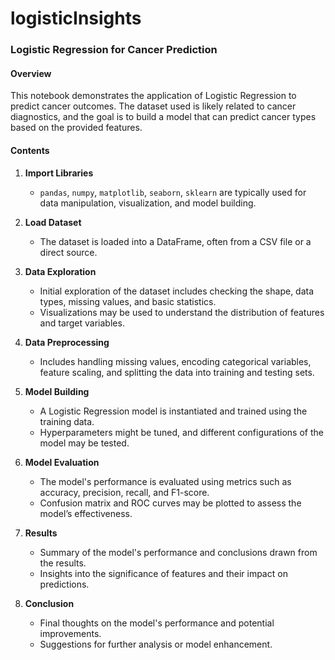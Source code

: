 # logisticInsights

### Logistic Regression for Cancer Prediction

#### Overview
This notebook demonstrates the application of Logistic Regression to predict cancer outcomes. The dataset used is likely related to cancer diagnostics, and the goal is to build a model that can predict cancer types based on the provided features.

#### Contents

1. **Import Libraries**
   - `pandas`, `numpy`, `matplotlib`, `seaborn`, `sklearn` are typically used for data manipulation, visualization, and model building.

2. **Load Dataset**
   - The dataset is loaded into a DataFrame, often from a CSV file or a direct source.

3. **Data Exploration**
   - Initial exploration of the dataset includes checking the shape, data types, missing values, and basic statistics.
   - Visualizations may be used to understand the distribution of features and target variables.

4. **Data Preprocessing**
   - Includes handling missing values, encoding categorical variables, feature scaling, and splitting the data into training and testing sets.

5. **Model Building**
   - A Logistic Regression model is instantiated and trained using the training data.
   - Hyperparameters might be tuned, and different configurations of the model may be tested.

6. **Model Evaluation**
   - The model's performance is evaluated using metrics such as accuracy, precision, recall, and F1-score.
   - Confusion matrix and ROC curves may be plotted to assess the model’s effectiveness.

7. **Results**
   - Summary of the model's performance and conclusions drawn from the results.
   - Insights into the significance of features and their impact on predictions.

8. **Conclusion**
   - Final thoughts on the model's performance and potential improvements.
   - Suggestions for further analysis or model enhancement.
